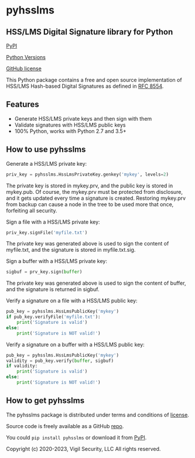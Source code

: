 # pyhsslms

HSS/LMS Digital Signature library for Python
--------------------------------------------
[PyPI](https://pypi.org/project/pyhsslms)

[Python Versions](https://pypi.org/project/pyhsslms/)

[GitHub license](https://raw.githubusercontent.com/russhousley/pyhsslms/master/LICENSE.txt)

This Python package contains a free and open source implementation of
HSS/LMS Hash-based Digital Signatures as defined in [RFC 8554](https://www.rfc-editor.org/rfc/rfc8554.txt).

Features
--------

* Generate HSS/LMS private keys and then sign with them
* Validate signatures with HSS/LMS public keys
* 100% Python, works with Python 2.7 and 3.5+

How to use pyhsslms
-------------------

Generate a HSS/LMS private key:

```python
priv_key = pyhsslms.HssLmsPrivateKey.genkey('mykey', levels=2)
```

The private key is stored in mykey.prv, and the public key is
stored in mykey.pub.  Of course, the mykey.prv must be protected
from disclosure, and it gets updated every time a signature is
created.  Restoring mykey.prv from backup can cause a node in the
tree to be used more that once, forfeiting all security.


Sign a file with a HSS/LMS private key:

```python
priv_key.signFile('myfile.txt')
```
The private key was generated above is used to sign the content of
myfile.txt, and the signature is stored in myfile.txt.sig.


Sign a buffer with a HSS/LMS private key:

```python
sigbuf = prv_key.sign(buffer)
```
The private key was generated above is used to sign the content of
buffer, and the signature is returned in sigbuf.


Verify a signature on a file with a HSS/LMS public key:

```python
pub_key = pyhsslms.HssLmsPublicKey('mykey')
if pub_key.verifyFile('myfile.txt'):
    print('Signature is valid')
else:
    print('Signature is NOT valid!')
```


Verify a signature on a buffer with a HSS/LMS public key:

```python
pub_key = pyhsslms.HssLmsPublicKey('mykey')
validity = pub_key.verify(buffer, sigbuf)
if validity:
    print('Signature is valid')
else:
    print('Signature is NOT valid!')
```


How to get pyhsslms
-------------------

The pyhsslms package is distributed under terms and conditions of
[license](https://raw.githubusercontent.com/russhousley/pyhsslms/master/LICENSE.txt).

Source code is freely available as a GitHub [repo](https://github.com/russhousley/pyhsslms).

You could `pip install pyhsslms` or download it from [PyPI](https://pypi.org/project/pyhsslms).

Copyright (c) 2020-2023, Vigil Security, LLC
All rights reserved.
